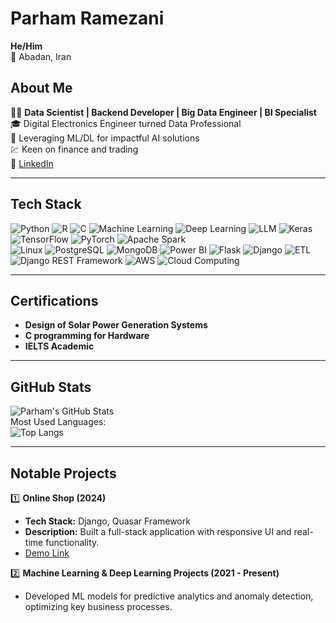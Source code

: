# Parham Ramezani  
**He/Him**  
📍 Abadan, Iran  

## About Me  
👨‍💻 **Data Scientist | Backend Developer | Big Data Engineer | BI Specialist**  
🎓 Digital Electronics Engineer turned Data Professional  
🌟 Leveraging ML/DL for impactful AI solutions  
💹 Keen on finance and trading  
🔗 [LinkedIn](https://www.linkedin.com/in/parham-ramezani-739451335)  

---

## Tech Stack  
![Python](https://img.shields.io/badge/Python-yellow) ![R](https://img.shields.io/badge/R-blue) ![C](https://img.shields.io/badge/C-lightblue) ![Machine Learning](https://img.shields.io/badge/Machine_Learning-green)  ![Deep Learning](https://img.shields.io/badge/Deep_Learning-red)  ![LLM](https://img.shields.io/badge/LLM-purple)  ![Keras](https://img.shields.io/badge/Keras-red)  ![TensorFlow](https://img.shields.io/badge/TensorFlow-orange)  ![PyTorch](https://img.shields.io/badge/PyTorch-red)  ![Apache Spark](https://img.shields.io/badge/Apache_Spark-yellow)  
![Linux](https://img.shields.io/badge/Linux-purple) ![PostgreSQL](https://img.shields.io/badge/PostgreSQL-blueviolet)  ![MongoDB](https://img.shields.io/badge/MongoDB-green)  ![Power BI](https://img.shields.io/badge/PowerBI-yellow)  ![Flask](https://img.shields.io/badge/Flask-lightgrey)  ![Django](https://img.shields.io/badge/Django-green)  ![ETL](https://img.shields.io/badge/ETL-lightgreen)  ![Django REST Framework](https://img.shields.io/badge/DRF-red)  ![AWS](https://img.shields.io/badge/AWS-orange)  ![Cloud Computing](https://img.shields.io/badge/Cloud_Computing-skyblue)  

---

## Certifications  
- **Design of Solar Power Generation Systems**  
- **C programming for Hardware**  
- **IELTS Academic**  

---

## GitHub Stats  
![Parham's GitHub Stats](https://github-readme-stats.vercel.app/api?username=prrmzz&show_icons=true&theme=dark)  
Most Used Languages:  
![Top Langs](https://github-readme-stats.vercel.app/api/top-langs/?username=prrmzz&layout=compact&theme=dark)  

---

## Notable Projects  

1️⃣ **Online Shop (2024)**  
- **Tech Stack:** Django, Quasar Framework  
- **Description:** Built a full-stack application with responsive UI and real-time functionality.  
- [Demo Link](https://quasar-django.vercel.app/)  

2️⃣ **Machine Learning & Deep Learning Projects (2021 - Present)**  
- Developed ML models for predictive analytics and anomaly detection, optimizing key business processes.  
